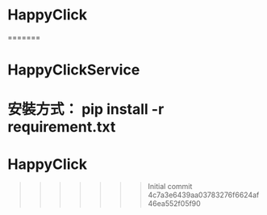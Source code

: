 
# HappyClick
=======
# HappyClickService
安裝方式： pip install -r requirement.txt
=======
# HappyClick
>>>>>>> Initial commit
>>>>>>> 4c7a3e6439aa03783276f6624af46ea552f05f90
